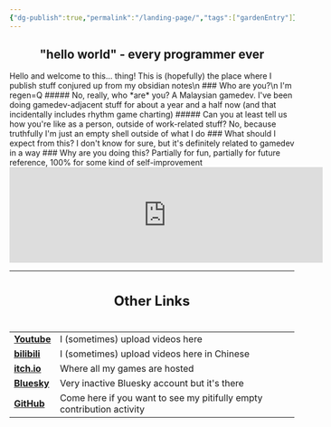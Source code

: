 ```yaml
---
{"dg-publish":true,"permalink":"/landing-page/","tags":["gardenEntry"]}
---
```


<h2 style="text-align: center;">"hello world" - every programmer ever</h2>
Hello and welcome to this... thing! This is (hopefully) the place where I publish stuff conjured up from my obsidian notes\n
### Who are you?\n
I'm regen=Q
##### No, really, who *are* you?
A Malaysian gamedev. I've been doing gamedev-adjacent stuff for about a year and a half now (and that incidentally includes rhythm game charting)
##### Can you at least tell us how you're like as a person, outside of work-related stuff?
No, because truthfully I'm just an empty shell outside of what I do
### What should I expect from this?
I don't know for sure, but it's definitely related to gamedev in a way
### Why are you doing this?
Partially for fun, partially for future reference, 100% for some kind of self-improvement

<iframe frameborder="0" src="https://itch.io/embed/2631630?border_width=2&amp;bg_color=000000&amp;fg_color=dadada" width="554" height="169"><a href="https://utsuhoagie.itch.io/escaping-spirit-retrospective">Escaping Spirit Retrospective by Utsuhoagie, Node, regen=Q, WestMerlin, mushgunAX</a></iframe>

---
<div style="display: flex; flex-direction: column;">
	<p style="text-align: center; font-size: 24;"><b>Other Links</b></p>
	<table>
		<tr>
			<td><a href="https://www.youtube.com/@regen-Q"><b>Youtube</b></a></td>
			<td>I (sometimes) upload videos here</td>
		</tr>
		<tr>
			<td><a href="https://space.bilibili.com/3546594718780149"><b>bilibili</b></a></td>
			<td>I (sometimes) upload videos here in Chinese</td>
		</tr>
		<tr>
			<td><a href="https://regenq.itch.io/"><b>itch.io</b></a></td>
			<td>Where all my games are hosted</td>
		</tr>
		<tr>
			<td><a href="https://bsky.app/profile/regen-q.bsky.social"><b>Bluesky</b></a></td>
			<td>Very inactive Bluesky account but it's there</td>
		</tr>
		<tr>
			<td><a href="https://github.com/keannyooi"><b>GitHub</b></a></td>
			<td>Come here if you want to see my pitifully empty contribution activity</td>
		</tr>
	</table>
</div>


